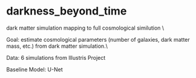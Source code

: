 # darkness_beyond_time
dark matter simulation mapping to full cosmological similution \

Goal: estimate cosmological parameters (number of galaxies, dark matter mass, etc.) from dark matter simulation.\

Data: 6 simulations from Illustris Project

Baseline Model: U-Net
